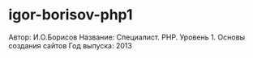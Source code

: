 # igor-borisov-php1
Автор: И.О.Борисов 
Название: Специалист. PHP. Уровень 1. Основы создания сайтов 
Год выпуска: 2013
